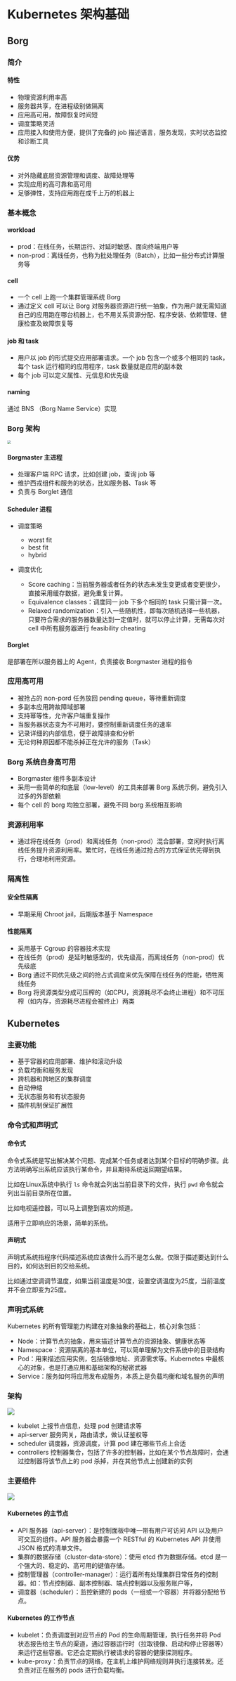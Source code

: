 # Kubernetes 架构基础

## Borg

### 简介

#### 特性

- 物理资源利用率高
- 服务器共享，在进程级别做隔离
- 应用高可用，故障恢复时间短
- 调度策略灵活
- 应用接入和使用方便，提供了完备的 job 描述语言，服务发现，实时状态监控和诊断工具

#### 优势

- 对外隐藏底层资源管理和调度、故障处理等
- 实现应用的高可靠和高可用
- 足够弹性，支持应用跑在成千上万的机器上

### 基本概念

#### workload

- prod：在线任务，长期运行、对延时敏感、面向终端用户等
- non-prod：离线任务，也称为批处理任务（Batch），比如一些分布式计算服务等

#### cell

- 一个 cell 上跑一个集群管理系统 Borg
- 通过定义 cell 可以让 Borg 对服务器资源进行统一抽象，作为用户就无需知道自己的应用跑在哪台机器上，也不用关系资源分配、程序安装、依赖管理、健康检查及故障恢复等

#### job 和 task

- 用户以 job 的形式提交应用部署请求。一个 job 包含一个或多个相同的 task，每个 task 运行相同的应用程序，task 数量就是应用的副本数
- 每个 job 可以定义属性、元信息和优先级

#### naming

通过 BNS （Borg Name Service）实现



### Borg 架构

<img src="4_kubernetes架构原则和对象设计.assets/image-20221007211121233.png" style="zoom:50%;" />

#### Borgmaster 主进程

- 处理客户端 RPC 请求，比如创建 job，查询 job 等
- 维护西戎组件和服务的状态，比如服务器、Task 等
- 负责与 Borglet 通信

#### Scheduler 进程

- 调度策略
  - worst fit 
  - best fit
  - hybrid

- 调度优化
  - Score caching：当前服务器或者任务的状态未发生变更或者变更很少，直接采用缓存数据，避免重复计算。
  - Equivalence classes：调度同一 job 下多个相同的 task 只需计算一次。
  - Relaxed randomization：引入一些随机性，即每次随机选择一些机器，只要符合需求的服务器数量达到一定值时，就可以停止计算，无需每次对 cell 中所有服务器进行 feasibility cheating

#### Borglet

是部署在所以服务器上的 Agent，负责接收 Borgmaster 进程的指令

### 应用高可用

- 被抢占的 non-pord 任务放回 pending queue，等待重新调度
- 多副本应用跨故障域部署
- 支持幂等性，允许客户端重复操作
- 当服务器状态变为不可用时，要控制重新调度任务的速率
- 记录详细的内部信息，便于故障排查和分析
- 无论何种原因都不能杀掉正在允许的服务（Task）

### Borg 系统自身高可用

- Borgmaster 组件多副本设计
- 采用一些简单的和底层（low-level）的工具来部署 Borg 系统示例，避免引入过多的外部依赖
- 每个 cell 的 borg 均独立部署，避免不同 borg 系统相互影响

### 资源利用率

- 通过将在线任务（prod）和离线任务（non-prod）混合部署，空闲时执行离线任务提升资源利用率。繁忙时，在线任务通过抢占的方式保证优先得到执行，合理地利用资源。

### 隔离性

#### 安全性隔离

- 早期采用 Chroot jail，后期版本基于 Namespace

#### 性能隔离

- 采用基于 Cgroup 的容器技术实现
- 在线任务（prod）是延时敏感型的，优先级高，而离线任务（non-prod）优先级底
- Borg 通过不同优先级之间的抢占式调度来优先保障在线任务的性能，牺牲离线任务
- Borg 将资源类型分成可压榨的（如CPU，资源耗尽不会终止进程）和不可压榨（如内存，资源耗尽进程会被终止）两类

## Kubernetes

### 主要功能

- 基于容器的应用部署、维护和滚动升级
- 负载均衡和服务发现
- 跨机器和跨地区的集群调度
- 自动伸缩
- 无状态服务和有状态服务
- 插件机制保证扩展性

### 命令式和声明式

#### 命令式

命令式系统是写出解决某个问题、完成某个任务或者达到某个目标的明确步骤。此方法明确写出系统应该执行某命令，并且期待系统返回期望结果。

比如在Linux系统中执行 `ls` 命令就会列出当前目录下的文件，执行 `pwd` 命令就会列出当前目录所在位置。

比如电视遥控器，可以马上调整到喜欢的频道。

适用于立即响应的场景，简单的系统。

#### 声明式

声明式系统指程序代码描述系统应该做什么而不是怎么做。仅限于描述要达到什么目的，如何达到目的交给系统。

比如通过空调调节温度，如果当前温度是30度，设置空调温度为25度，当前温度并不会立即变为25度。

### 声明式系统

Kubernetes 的所有管理能力构建在对象抽象的基础上，核心对象包括：

- Node：计算节点的抽象，用来描述计算节点的资源抽象、健康状态等
- Namespace：资源隔离的基本单位，可以简单理解为文件系统中的目录结构
- Pod：用来描述应用实例，包括镜像地址、资源需求等。Kubernetes 中最核心的对象，也是打通应用和基础架构的秘密武器
- Service：服务如何将应用发布成服务，本质上是负载均衡和域名服务的声明

### 架构

![](4_kubernetes架构原则和对象设计.assets/image-20221010225021847.png)

- kubelet 上报节点信息，处理 pod 创建请求等
- api-server 服务网关，路由请求，做认证鉴权等
- scheduler 调度器，资源调度，计算 pod 建在哪些节点上合适
- controllers 控制器集合，包括了许多的控制器，比如在某个节点故障时，会通过控制器将该节点上的 pod 杀掉，并在其他节点上创建新的实例

### 主要组件

![](4_kubernetes架构原则和对象设计.assets/image-20221010231259776.png)

#### Kubernetes 的主节点

- API 服务器（api-server）：是控制面板中唯一带有用户可访问 API 以及用户可交互的组件。API 服务器会暴露一个 RESTful 的 Kubernetes API 并使用 JSON 格式的清单文件。
- 集群的数据存储（cluster-data-store）：使用 etcd 作为数据存储。etcd 是一个强大的、稳定的、高可用的键值存储。
- 控制管理器（controller-manager）：运行着所有处理集群日常任务的控制器。如：节点控制器、副本控制器、端点控制器以及服务账户等，
- 调度器（scheduler）：监控新建的 pods（一组或一个容器）并将器分配给节点。

#### Kubernetes 的工作节点

- kubelet：负责调度到对应节点的 Pod 的生命周期管理，执行任务并将 Pod 状态报告给主节点的渠道，通过容器运行时（拉取镜像、启动和停止容器等）来运行这些容器。它还会定期执行被请求的容器的健康探测程序。
- kube-proxy：负责节点的网络，在主机上维护网络规则并执行连接转发。还负责对正在服务的 pods 进行负载均衡。
